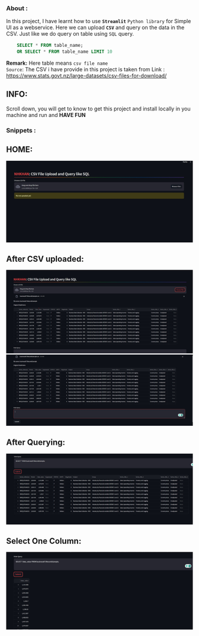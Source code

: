 ### About :
In this project,  I have learnt how to use **`Streamlit`** `Python library` for Simple UI as a webservice.
Here we can upload **`CSV`** and query on the data in the CSV. Just like we do query on table using `SQL` query.
```SQL
    SELECT * FROM table_name;
    OR SELECT * FROM table_name LIMIT 10
```
**Remark:** Here table means  `csv file name` <br>
`Source`: The CSV i have provide in this project is taken from 
Link : https://www.stats.govt.nz/large-datasets/csv-files-for-download/
## INFO: 
Scroll down, you will get to know to get this project and install locally in you machine and run and **HAVE FUN**

### Snippets :
## HOME:
![image](./SS_APP/1_Home_beforeUploadingFile.jpg?raw=true)

## After CSV uploaded:
![image](./SS_APP/2_Home_AfterUploadingFile.jpg?raw=true)
![image](./SS_APP/3_Home_beforeQuery.jpg?raw=true)

## After Querying:
![image](./SS_APP/4_Home_AfterQUERY.jpg?raw=true)

## Select One Column:
![image](./SS_APP/5_Home_AfterONE_Col_QUERY.jpg?raw=true)

